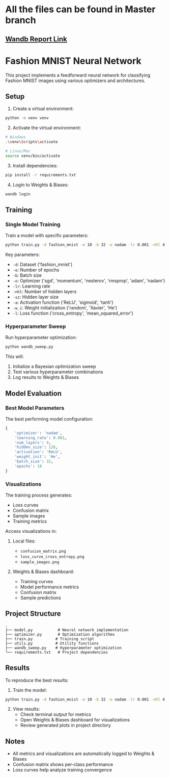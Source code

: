 # All the files can be found in Master branch

## [Wandb Report Link](https://wandb.ai/mourya001-indian-institute-of-technology-madras/Assignment_1/reports/DA6401-Assignment-1--VmlldzoxMTgxOTA4MQ?accessToken=tws4gkiyn7erv0shjbaiocogsgaebhmyfv8s0j47zvdw017dpygw6strebs5azfy)

# Fashion MNIST Neural Network

This project implements a feedforward neural network for classifying Fashion MNIST images using various optimizers and architectures.

## Setup

1. Create a virtual environment:
```bash
python -m venv venv
```

2. Activate the virtual environment:
```bash
# Windows
.\venv\Scripts\activate

# Linux/Mac
source venv/bin/activate
```

3. Install dependencies:
```bash
pip install -r requirements.txt
```

4. Login to Weights & Biases:
```bash
wandb login
```

## Training

### Single Model Training

Train a model with specific parameters:

```bash
python train.py -d fashion_mnist -e 10 -b 32 -o nadam -lr 0.001 -nhl 4 -sz 128 -a ReLU -w_i He -l cross_entropy
```

Key parameters:
- `-d`: Dataset ('fashion_mnist')
- `-e`: Number of epochs
- `-b`: Batch size
- `-o`: Optimizer ('sgd', 'momentum', 'nesterov', 'rmsprop', 'adam', 'nadam')
- `-lr`: Learning rate
- `-nhl`: Number of hidden layers
- `-sz`: Hidden layer size
- `-a`: Activation function ('ReLU', 'sigmoid', 'tanh')
- `-w_i`: Weight initialization ('random', 'Xavier', 'He')
- `-l`: Loss function ('cross_entropy', 'mean_squared_error')

### Hyperparameter Sweep

Run hyperparameter optimization:

```bash
python wandb_sweep.py
```

This will:
1. Initialize a Bayesian optimization sweep
2. Test various hyperparameter combinations
3. Log results to Weights & Biases

## Model Evaluation

### Best Model Parameters

The best performing model configuration:
```python
{
    'optimizer': 'nadam',
    'learning_rate': 0.001,
    'num_layers': 4,
    'hidden_size': 128,
    'activation': 'ReLU',
    'weight_init': 'He',
    'batch_size': 32,
    'epochs': 10
}
```

### Visualizations

The training process generates:
- Loss curves
- Confusion matrix
- Sample images
- Training metrics

Access visualizations in:
1. Local files:
   - `confusion_matrix.png`
   - `loss_curve_cross_entropy.png`
   - `sample_images.png`

2. Weights & Biases dashboard:
   - Training curves
   - Model performance metrics
   - Confusion matrix
   - Sample predictions

## Project Structure

```
.
├── model.py           # Neural network implementation
├── optimizer.py       # Optimization algorithms
├── train.py          # Training script
├── utils.py          # Utility functions
├── wandb_sweep.py    # Hyperparameter optimization
└── requirements.txt   # Project dependencies
```

## Results

To reproduce the best results:

1. Train the model:
```bash
python train.py -d fashion_mnist -e 10 -b 32 -o nadam -lr 0.001 -nhl 4 -sz 128 -a ReLU -w_i He -l cross_entropy
```

2. View results:
   - Check terminal output for metrics
   - Open Weights & Biases dashboard for visualizations
   - Review generated plots in project directory

## Notes

- All metrics and visualizations are automatically logged to Weights & Biases
- Confusion matrix shows per-class performance
- Loss curves help analyze training convergence

